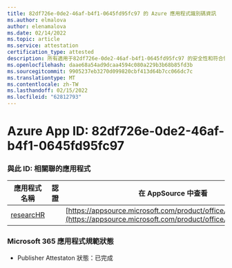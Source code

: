 ```yaml
---
title: 82df726e-0de2-46af-b4f1-0645fd95fc97 的 Azure 應用程式識別碼資訊
ms.author: elmalova
author: elenamalova
ms.date: 02/14/2022
ms.topic: article
ms.service: attestation
certification_type: attested
description: 所有適用于82df726e-0de2-46af-b4f1-0645fd95fc97 的安全性和符合性資訊資訊。
ms.openlocfilehash: daae68a54ad9dcaa4594c080a229b3b68b85fd3b
ms.sourcegitcommit: 9905237eb3270d099820cbf413d64b7cc066dc7c
ms.translationtype: MT
ms.contentlocale: zh-TW
ms.lasthandoff: 02/15/2022
ms.locfileid: "62812793"
---
```

# <a name="azure-app-id-82df726e-0de2-46af-b4f1-0645fd95fc97"></a>Azure App ID: 82df726e-0de2-46af-b4f1-0645fd95fc97


### <a name="apps-associated-with-this-id"></a>與此 ID: 相關聯的應用程式
| **應用程式名稱** | **認證** | **在 AppSource 中查看** |
|--------------|---------------|-----------------------|
| [researcHR](https://docs.microsoft.com/microsoft-365-app-certification/forward/WA200002557) |  | [https://appsource.microsoft.com/product/office/WA200002557](https://appsource.microsoft.com/product/office/WA200002557) |

### <a name="microsoft-365-app-compliance-status"></a>Microsoft 365 應用程式規範狀態
- Publisher Attestaton 狀態：已完成
